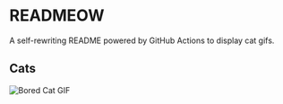 # READMEOW

A self-rewriting README powered by GitHub Actions to display cat gifs.

## Cats

![Bored Cat GIF](https://media1.giphy.com/media/mlvseq9yvZhba/200.gif?cid=9acd02da6obx3m9xu4r3h8g88s9ayz0bcbvyoq0r3ttx5v6j&ep=v1_gifs_search&rid=200.gif&ct=g)
